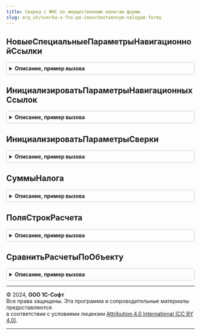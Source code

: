 ```yaml
---
title: Сверка с ФНС по имущественным налогам формы
slug: erp_uh/sverka-s-fns-po-imuschestvennym-nalogam-formy
---
```



## НовыеСпециальныеПараметрыНавигационнойСсылки
<details style="margin: 1em 0; padding: 0.5em; border: 1px solid #ccc; border-radius: 6px;">

<summary style="font-weight: bold; cursor: pointer;">Описание, пример вызова</summary>

```bsl

// Конструктор специальных параметров навигационной ссылки.
//
// Возвращаемое значение:
//  Структура - Новые специальные параметры навигационной ссылки:
// * Выполнено - Булево -
//
Функция НовыеСпециальныеПараметрыНавигационнойСсылки() Экспорт
```

Пример вызова
```bsl
Результат = СверкаСФНСПоИмущественнымНалогамФормы.НовыеСпециальныеПараметрыНавигационнойСсылки() 
```
</details>

## ИнициализироватьПараметрыНавигационныхСсылок
<details style="margin: 1em 0; padding: 0.5em; border: 1px solid #ccc; border-radius: 6px;">

<summary style="font-weight: bold; cursor: pointer;">Описание, пример вызова</summary>

```bsl

// Инициализирует реквизит формы ПараметрыНавигационныхСсылок, который используется для выполнения переходов по ссылкам,
// а также для расчета статуса действий, с которыми связаны навигационные ссылки.
//
// Параметры:
//  Форма - ФормаКлиентскогоПриложения - форма должна содержать реквизит ПараметрыНавигационныхСсылок
//  Организация - СправочникСсылка.Организации
//  Налог - ПеречислениеСсылка.ВидыИмущественныхНалогов
//  НалоговыйПериод - Дата
//  КодыНалоговыхОрганов - Массив из Строка - коды налоговых органов, в которых зарегистрированы объекты, попавшие в сверку.
//  РегистрацияВНалоговомОргане - СправочникСсылка.РегистрацииВНалоговомОргане - Регистрация в ИФНС.
//  Сообщение - Неопределено - входящее сообщение от ФНС с расчетом налога.
Процедура ИнициализироватьПараметрыНавигационныхСсылок(Форма, Организация, Налог, НалоговыйПериод, КодыНалоговыхОрганов, Экспорт
```

Пример вызова
```bsl
СверкаСФНСПоИмущественнымНалогамФормы.ИнициализироватьПараметрыНавигационныхСсылок(Форма, Организация, Налог, НалоговыйПериод, КодыНалоговыхОрганов, );
```
</details>

## ИнициализироватьПараметрыСверки
<details style="margin: 1em 0; padding: 0.5em; border: 1px solid #ccc; border-radius: 6px;">

<summary style="font-weight: bold; cursor: pointer;">Описание, пример вызова</summary>

```bsl

// Инициализировать параметры сверки.
//
// Параметры:
//  Форма - Форма
//  РегистрацияВНалоговомОргане - СправочникСсылка.РегистрацииВНалоговомОргане - Регистрация в налоговом органе
//  РегистрацияВНалоговомОрганеОтправителе - СправочникСсылка.РегистрацииВНалоговомОргане, Неопределено -  Регистрация в налоговом органе отправителе
//  КодОтправителя - Строка, Неопределено -  Код отправителя
//  КодыНалоговыхОрганов - Строка, Неопределено -  Коды налоговых органов
//  Сообщение - Неопределено -  Сообщение
Процедура ИнициализироватьПараметрыСверки(Форма, Экспорт
```

Пример вызова
```bsl
СверкаСФНСПоИмущественнымНалогамФормы.ИнициализироватьПараметрыСверки(Форма, );
```
</details>

## СуммыНалога
<details style="margin: 1em 0; padding: 0.5em; border: 1px solid #ccc; border-radius: 6px;">

<summary style="font-weight: bold; cursor: pointer;">Описание, пример вызова</summary>

```bsl

// Суммы налога.
//
// Параметры:
//  Организация - СправочникСсылка.Организации - Организация
//  Налог - ПеречислениеСсылка.ВидыИмущественныхНалогов - Налог
//  НалоговыйПериод - Дата - Налоговый период
//  КодыНалоговыхОрганов - Массив из Строка - Коды налоговых органов
//
// Возвращаемое значение:
//  Структура -  Суммы налога:
// * СуммаНалогаНачислено - Число -
Функция СуммыНалога(Организация, Налог, НалоговыйПериод, КодыНалоговыхОрганов) Экспорт
```

Пример вызова
```bsl
Результат = СверкаСФНСПоИмущественнымНалогамФормы.СуммыНалога(Организация, Налог, НалоговыйПериод, КодыНалоговыхОрганов) 
```
</details>

## ПоляСтрокРасчета
<details style="margin: 1em 0; padding: 0.5em; border: 1px solid #ccc; border-radius: 6px;">

<summary style="font-weight: bold; cursor: pointer;">Описание, пример вызова</summary>

```bsl

// Возвращает структуру с именами полей строк детального расчета в программе и расчета ФНС.
// Порядок полей в массиве-результате соответствует порядку полей в бумажной форме расчета ФНС.
// Дополнительно в расчетах сравнивается поле СуммаЛьгот, но это общая сумма по объекту,
// поэтому сравнивается отдельно, и здесь не упоминается.
//
// Параметры:
//  Налог - ПеречислениеСсылка.ВидыИмущественныхНалогов
//  НалоговыйПериод - Дата - любая дата за налоговый период
//
// Возвращаемое значение:
//  Массив из Строка - наименования полей расчета для конкретного налога за конкретный период
//
Функция ПоляСтрокРасчета(Налог, НалоговыйПериод) Экспорт
```

Пример вызова
```bsl
Результат = СверкаСФНСПоИмущественнымНалогамФормы.ПоляСтрокРасчета(Налог, НалоговыйПериод) 
```
</details>

## СравнитьРасчетыПоОбъекту
<details style="margin: 1em 0; padding: 0.5em; border: 1px solid #ccc; border-radius: 6px;">

<summary style="font-weight: bold; cursor: pointer;">Описание, пример вызова</summary>

```bsl

// Сравнить расчеты по объекту.
//
// Параметры:
//  Расчет - ТаблицаЗначений, ДанныеФормыКоллекция - строки расчета по объекту в программе
//  РасчетФНС - ТаблицаЗначений, ДанныеФормыКоллекция - строки расчета по объекту в ФНС
//  СуммаЛьгот - Число - сумма налоговых льгот по объекту в расчете программы
//  СуммаЛьготФНС - Число - сумма налоговых льгот по объекту в расчете ФНС
//  СуммаНалога - Число - сумма исчисленного налога по объекту в программе
//  СуммаНалогаФНС - Число - сумма исчисленного налога по объекту в сообщении ФНС
//  СверяемыеПоляСтрокРасчета - Массив из Строка - см. ПоляСтрокРасчета()
//
// Возвращаемое значение:
//  Строка - список полей через запятую, значения в которых расходятся в двух расчетах. Если расходятся все показатели
//  или в расчетах разное количество строк, то вернется значение "Все".
Функция СравнитьРасчетыПоОбъекту(Расчет, РасчетФНС, СуммаЛьгот, СуммаЛьготФНС, СуммаНалога, СуммаНалогаФНС, СверяемыеПоляСтрокРасчета) Экспорт
```

Пример вызова
```bsl
Результат = СверкаСФНСПоИмущественнымНалогамФормы.СравнитьРасчетыПоОбъекту(Расчет, РасчетФНС, СуммаЛьгот, СуммаЛьготФНС, СуммаНалога, СуммаНалогаФНС, СверяемыеПоляСтрокРасчета) 
```
</details>

---

© 2024, **ООО 1С-Софт**  
Все права защищены. Эта программа и сопроводительные материалы предоставляются  
в соответствии с условиями лицензии [Attribution 4.0 International (CC BY 4.0)](https://creativecommons.org/licenses/by/4.0/legalcode).

---
